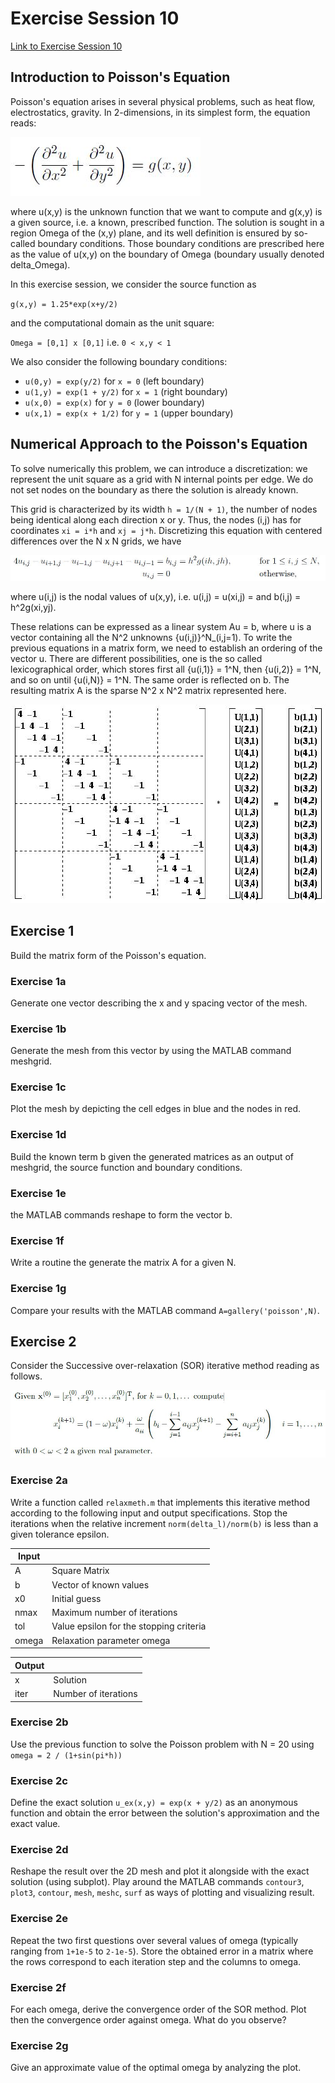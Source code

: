 # Exercise Session 10

[Link to Exercise Session 10](https://github.com/dastal/Numerical_Methods_in_Informatics/tree/master/Exercise%20Sessions/Exercise%20Session%2010)

## Introduction to Poisson's Equation
Poisson's equation arises in several physical problems, such as heat flow, electrostatics, gravity. In
2-dimensions, in its simplest form, the equation reads:

![Simple form of Poisson Problem](Images/exses10_simple_pois_probl.JPG)

where u(x,y) is the unknown function that we want to compute and g(x,y) is a given source, i.e.
a known, prescribed function. The solution is sought in a region Omega of the (x,y) plane, and its well
definition is ensured by so-called boundary conditions. Those boundary conditions are prescribed
here as the value of u(x,y) on the boundary of Omega (boundary usually denoted delta_Omega).

In this exercise session, we consider the source function as

`g(x,y) = 1.25*exp(x+y/2)`

and the computational domain as the unit square:


`Omega = [0,1] x [0,1]` i.e. `0 < x,y < 1`

We also consider the following boundary conditions:

- `u(0,y) = exp(y/2)` for `x = 0` (left boundary)
- `u(1,y) = exp(1 + y/2)` for `x = 1` (right boundary)
- `u(x,0) = exp(x)` for `y = 0` (lower boundary)
- `u(x,1) = exp(x + 1/2)` for `y = 1` (upper boundary)

## Numerical Approach to the Poisson's Equation
To solve numerically this problem, we can introduce a discretization: we represent the unit square
as a grid with N internal points per edge. We do not set nodes on the boundary as there the
solution is already known.

This grid is characterized by its width `h = 1/(N + 1)`, the number of nodes being identical along
each direction x or y. Thus, the nodes (i,j) has for coordinates `xi = i*h` and `xj = j*h`.
Discretizing this equation with centered differences over the N x N grids, we have

![Poisson Problem](Images/exses10_pois_probl_explicit.JPG)

where u(i,j) is the nodal values of u(x,y), i.e. u(i,j) = u(xi,j) = and b(i,j) = h^2g(xi,yj).

These relations can be expressed as a linear system Au = b, where u is a vector containing all the
N^2 unknowns {u(i,j)}^N_(i,j=1). To write the previous equations in a matrix form, we need to establish
an ordering of the vector u. There are different possibilities, one is the so called lexicographical
order, which stores first all {u(i,1)} = 1^N, then {u(i,2)} = 1^N, and so on until {u(i,N)} = 1^N. The
same order is reflected on b. The resulting matrix A is the sparse N^2 x N^2 matrix represented here.

![Sparse Matrix](Images/exses10_sparse_matrix.JPG)

## Exercise 1
Build the matrix form of the Poisson's equation.

### Exercise 1a
Generate one vector describing the x and y spacing vector of the mesh.

### Exercise 1b
Generate the mesh from this vector by using the MATLAB command meshgrid.

### Exercise 1c
Plot the mesh by depicting the cell edges in blue and the nodes in red.

### Exercise 1d
Build the known term b given the generated matrices as an output of meshgrid, the source
function and boundary conditions.

### Exercise 1e
 the MATLAB commands reshape to form the vector b.
 
### Exercise 1f
Write a routine the generate the matrix A for a given N.

### Exercise 1g
Compare your results with the MATLAB command `A=gallery('poisson',N)`.

## Exercise 2
Consider the Successive over-relaxation (SOR) iterative method reading as follows.

![SOR](Images/exses10_SOR_ex2.JPG)

### Exercise 2a
Write a function called `relaxmeth.m` that implements this iterative method according to the
following input and output specifications. Stop the iterations when the relative increment
`norm(delta_l)/norm(b)` is less than a given tolerance epsilon.

| Input| |
| ------------- |-------------|
| A | Square Matrix |
| b | Vector of known values |
| x0 | Initial guess |
| nmax | Maximum number of iterations |
| tol | Value epsilon for the stopping criteria |
| omega | Relaxation parameter omega |

| Output| |
| ------------- |-------------|
| x | Solution |
| iter | Number of iterations |

### Exercise 2b
Use the previous function to solve the Poisson problem with N = 20 using `omega = 2 / (1+sin(pi*h))`

### Exercise 2c
Define the exact solution `u_ex(x,y) = exp(x + y/2)` as an anonymous function and obtain the
error between the solution's approximation and the exact value.

### Exercise 2d
Reshape the result over the 2D mesh and plot it alongside with the exact solution (using
subplot). Play around the MATLAB commands `contour3`, `plot3`, `contour`, `mesh`, `meshc`,
`surf` as ways of plotting and visualizing result.

### Exercise 2e
Repeat the two first questions over several values of omega (typically ranging from `1+1e-5` to
`2-1e-5`). Store the obtained error in a matrix where the rows correspond to each iteration
step and the columns to omega.

### Exercise 2f
For each omega, derive the convergence order of the SOR method. Plot then the convergence
order against omega. What do you observe?

### Exercise 2g
Give an approximate value of the optimal omega by analyzing the plot.
